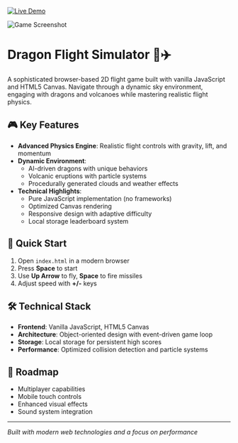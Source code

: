 [![Live Demo](https://img.shields.io/badge/Live%20Demo-Online-brightgreen?style=for-the-badge&logo=github)](https://sarthakh330.github.io/dragon-flight-simulator/)

![Game Screenshot](screenshot.png)

# Dragon Flight Simulator 🐉✈️

A sophisticated browser-based 2D flight game built with vanilla JavaScript and HTML5 Canvas. Navigate through a dynamic sky environment, engaging with dragons and volcanoes while mastering realistic flight physics.

## 🎮 Key Features

- **Advanced Physics Engine**: Realistic flight controls with gravity, lift, and momentum
- **Dynamic Environment**: 
  - AI-driven dragons with unique behaviors
  - Volcanic eruptions with particle systems
  - Procedurally generated clouds and weather effects
- **Technical Highlights**:
  - Pure JavaScript implementation (no frameworks)
  - Optimized Canvas rendering
  - Responsive design with adaptive difficulty
  - Local storage leaderboard system

## 🎯 Quick Start

1. Open `index.html` in a modern browser
2. Press **Space** to start
3. Use **Up Arrow** to fly, **Space** to fire missiles
4. Adjust speed with **+/-** keys

## 🛠️ Technical Stack

- **Frontend**: Vanilla JavaScript, HTML5 Canvas
- **Architecture**: Object-oriented design with event-driven game loop
- **Storage**: Local storage for persistent high scores
- **Performance**: Optimized collision detection and particle systems

## 🔮 Roadmap

- Multiplayer capabilities
- Mobile touch controls
- Enhanced visual effects
- Sound system integration

---

*Built with modern web technologies and a focus on performance* 